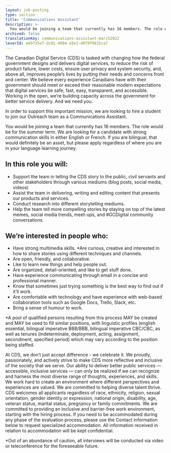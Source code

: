 ```yaml
---
layout: job-posting
type: section
title: 'Communications Assistant'
description: >-
  You would be joining a team that currently has 16 members. The role would be for the summer term. We are looking for a candidate with strong communication skills in either English or French. If you are bilingual, that would definitely be an asset, but please apply regardless of where you are in your language learning journey. 
archived: false
translationKey: communications-assistant-march2022
leverId: e69735e7-dc01-4004-a5e1-d079f9615ca7
---
```


The Canadian Digital Service (CDS) is tasked with changing how the federal government designs and delivers digital services, to reduce the risk of product failure, lower costs, ensure user privacy and system security, and, above all, improves people’s lives by putting their needs and concerns front and center. We believe every experience Canadians have with their government should meet or exceed their reasonable modern expectations that digital services be safe, fast, easy, transparent, and accessible. Working in the open, we’re building capacity across the government for better service delivery. And we need you.

In order to support this important mission, we are looking to hire a student to join our Outreach team as a Communications Assistant.

You would be joining a team that currently has 16 members. The role would be for the summer term. We are looking for a candidate with strong communication skills in either English or French. If you are bilingual, that would definitely be an asset, but please apply regardless of where you are in your language learning journey.

## In this role you will:

*  Support the team in telling the CDS story to the public, civil servants  and other stakeholders through various mediums (blog posts, social media, videos)
* Assist the team in delivering,  writing and editing content that presents our products and services.
* Conduct research into different storytelling mediums.
* Help the team tell more compelling stories by staying on top of the latest memes, social media trends, meet-ups, and #GCDigital community conversations.

## We’re interested in people who:

* Have strong multimedia skills.
*Are curious, creative and interested in how to share stories using different techniques and channels. 
* Are open, friendly, and collaborative.
* Like to learn new things and help people out.
* Are organized, detail-oriented, and like to get stuff done.
* Have experience communicating through email in a concise and professional manner.
* Know that sometimes just trying something is the best way to find out if it’ll work.
* Are comfortable with technology and have experience with web-based collaboration tools such as Google Docs, Trello, Slack, etc.
* Bring a sense of humour to work.

*A pool of qualified persons resulting from this process MAY be created and MAY be used to fill similar positions, with linguistic profiles (english essential, bilingual imperative BBB/BBB, bilingual imperative CBC/CBC, as well as tenures (indeterminate, deployment, acting, assignment, secondment, specified period) which may vary according to the position being staffed.

At CDS, we don’t just accept difference - we celebrate it. We proudly, passionately, and actively strive to make CDS more reflective and inclusive of the society that we serve. Our ability to deliver better public services — accessible, inclusive services — can only be realized if we can recognize and harness the most diverse range of thoughts, experiences, and skills. We work hard to create an environment where different perspectives and experiences are valued. We are committed to helping diverse talent thrive.
CDS welcomes all applicants regardless of race, ethnicity, religion, sexual orientation, gender identity or expression, national origin, disability, age, veteran status, marital status, pregnancy or family commitments. We are committed to providing an inclusive and barrier-free work environment, starting with the hiring process. If you need to be accommodated during any phase of the evaluation process, please use the Contact information below to request specialized accommodation. All information received in relation to accommodation will be kept confidential. 

*Out of an abundance of caution, all interviews will be conducted via video or teleconference for the foreseeable future.
